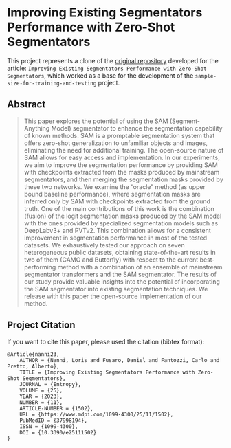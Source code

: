 # Improving Existing Segmentators Performance with Zero-Shot Segmentators

This project represents a clone of the [original repository](https://github.com/LorisNanni/Improving-existing-segmentators-performance-with-zero-shot-segmentators) developed for the article: `Improving Existing Segmentators Performance with Zero-Shot Segmentators`, which worked as a base for the development of the `sample-size-for-training-and-testing` project.

## Abstract
> This paper explores the potential of using the SAM (Segment-Anything Model) segmentator to enhance the segmentation capability of known methods. SAM is a promptable segmentation system that offers zero-shot generalization to unfamiliar objects and images, eliminating the need for additional training. The open-source nature of SAM allows for easy access and implementation. In our experiments, we aim to improve the segmentation performance by providing SAM with checkpoints extracted from the masks produced by mainstream segmentators, and then merging the segmentation masks provided by these two networks. We examine the “oracle” method (as upper bound baseline performance), where segmentation masks are inferred only by SAM with checkpoints extracted from the ground truth. One of the main contributions of this work is the combination (fusion) of the logit segmentation masks produced by the SAM model with the ones provided by specialized segmentation models such as DeepLabv3+ and PVTv2. This combination allows for a consistent improvement in segmentation performance in most of the tested datasets. We exhaustively tested our approach on seven heterogeneous public datasets, obtaining state-of-the-art results in two of them (CAMO and Butterfly) with respect to the current best-performing method with a combination of an ensemble of mainstream segmentator transformers and the SAM segmentator. The results of our study provide valuable insights into the potential of incorporating the SAM segmentator into existing segmentation techniques. We release with this paper the open-source implementation of our method.

## Project Citation
If you want to cite this paper, please used the citation (bibtex format):

```
@Article{nanni23,
    AUTHOR = {Nanni, Loris and Fusaro, Daniel and Fantozzi, Carlo and Pretto, Alberto},
    TITLE = {Improving Existing Segmentators Performance with Zero-Shot Segmentators},
    JOURNAL = {Entropy},
    VOLUME = {25},
    YEAR = {2023},
    NUMBER = {11},
    ARTICLE-NUMBER = {1502},
    URL = {https://www.mdpi.com/1099-4300/25/11/1502},
    PubMedID = {37998194},
    ISSN = {1099-4300},
    DOI = {10.3390/e25111502}
}
```